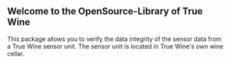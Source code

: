 ## ﻿Welcome to the OpenSource-Library of True Wine

This package allows you to verify the data integrity of the sensor data from a True Wine sensor unit. The sensor unit is located in True Wine's own wine cellar.
